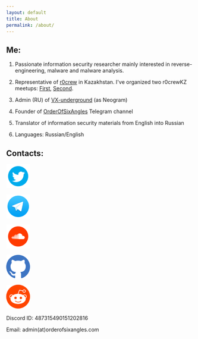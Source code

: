 ```yaml
---
layout: default
title: About
permalink: /about/
---
```


## Me:

1. Passionate information security researcher mainly interested in reverse-engineering, malware and malware analysis. 

2. Representative of [r0crew](https://forum.reverse4you.org/) in Kazakhstan. I've organized two r0crewKZ meetups: [First](https://www.instagram.com/p/B4-Wql3JOAN/), [Second](https://www.instagram.com/p/B6a-YWTpggt/).

3. Admin (RU) of [VX-underground](https://vxug.fakedoma.in) (as Neogram)

4. Founder of [OrderOfSixAngles](https://t.me/orderofsixangles) Telegram channel

5. Translator of information security materials from English into Russian

6. Languages: Russian/English



## Contacts:

<style>
img {
    height: 64px;
    weight: 64px;
}
</style>

<div>
<a href="https://twitter.com/thatskriptkid"><img src="/assets/images/social_icons/twitter.png" alt="Twitter"/></a>

<a href="https://t.me/Thatskriptkid"><img src="/assets/images/social_icons/telegram.png" alt="Telegram"/></a>

<a href="https://soundcloud.com/aba-bab-52977964/sets"><img src="/assets/images/social_icons/soundcloud.png" alt="Soundcloud"/></a>

<a href="https://github.com/thatskriptkid/"><img src="/assets/images/social_icons/github.png" alt="Github"/></a>

<a href="https://www.reddit.com/user/thatskriptkid"><img src="/assets/images/social_icons/reddit.png" alt="Reddit"/></a>
</div>

Discord ID: 487315490151202816


Email: admin(at)orderofsixangles.com

